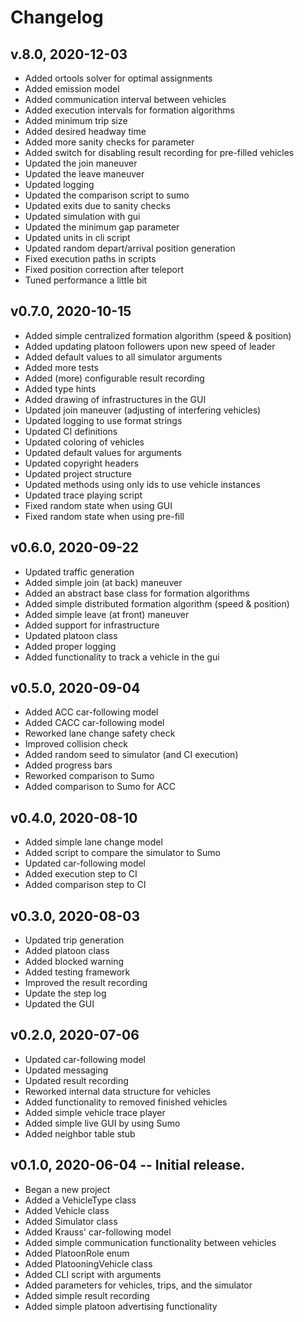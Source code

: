# Changelog

## v.8.0, 2020-12-03
- Added ortools solver for optimal assignments
- Added emission model
- Added communication interval between vehicles
- Added execution intervals for formation algorithms
- Added minimum trip size
- Added desired headway time
- Added more sanity checks for parameter
- Added switch for disabling result recording for pre-filled vehicles
- Updated the join maneuver
- Updated the leave maneuver
- Updated logging
- Updated the comparison script to sumo
- Updated exits due to sanity checks
- Updated simulation with gui
- Updated the minimum gap parameter
- Updated units in cli script
- Updated random depart/arrival position generation
- Fixed execution paths in scripts
- Fixed position correction after teleport
- Tuned performance a little bit

## v0.7.0, 2020-10-15
- Added simple centralized formation algorithm (speed & position)
- Added updating platoon followers upon new speed of leader
- Added default values to all simulator arguments
- Added more tests
- Added (more) configurable result recording
- Added type hints
- Added drawing of infrastructures in the GUI
- Updated join maneuver (adjusting of interfering vehicles)
- Updated logging to use format strings
- Updated CI definitions
- Updated coloring of vehicles
- Updated default values for arguments
- Updated copyright headers
- Updated project structure
- Updated methods using only ids to use vehicle instances
- Updated trace playing script
- Fixed random state when using GUI
- Fixed random state when using pre-fill

## v0.6.0, 2020-09-22
- Updated traffic generation
- Added simple join (at back) maneuver
- Added an abstract base class for formation algorithms
- Added simple distributed formation algorithm (speed & position)
- Added simple leave (at front) maneuver
- Added support for infrastructure
- Updated platoon class
- Added proper logging
- Added functionality to track a vehicle in the gui

## v0.5.0, 2020-09-04
- Added ACC car-following model
- Added CACC car-following model
- Reworked lane change safety check
- Improved collision check
- Added random seed to simulator (and CI execution)
- Added progress bars
- Reworked comparison to Sumo
- Added comparison to Sumo for ACC

## v0.4.0, 2020-08-10
- Added simple lane change model
- Added script to compare the simulator to Sumo
- Updated car-following model
- Added execution step to CI
- Added comparison step to CI

## v0.3.0, 2020-08-03
- Updated trip generation
- Added platoon class
- Added blocked warning
- Added testing framework
- Improved the result recording
- Update the step log
- Updated the GUI

## v0.2.0, 2020-07-06
- Updated car-following model
- Updated messaging
- Updated result recording
- Reworked internal data structure for vehicles
- Added functionality to removed finished vehicles
- Added simple vehicle trace player
- Added simple live GUI by using Sumo
- Added neighbor table stub

## v0.1.0, 2020-06-04 -- Initial release.
- Began a new project
- Added a VehicleType class
- Added Vehicle class
- Added Simulator class
- Added Krauss' car-following model
- Added simple communication functionality between vehicles
- Added PlatoonRole enum
- Added PlatooningVehicle class
- Added CLI script with arguments
- Added parameters for vehicles, trips, and the simulator
- Added simple result recording
- Added simple platoon advertising functionality
